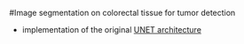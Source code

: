 #Image segmentation on colorectal tissue for tumor detection

* implementation of the original [UNET architecture](https://arxiv.org/pdf/1505.04597.pdf)